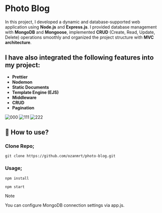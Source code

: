 # Photo Blog

In this project, I developed a dynamic and database-supported web application using **Node.js** and **Express.js**. I provided database management with **MongoDB** and **Mongoose**, implemented **CRUD** (Create, Read, Update, Delete) operations smoothly and organized the project structure with **MVC architecture**.


## I have also integrated the following features into my project:
- **Prettier**
- **Nodemon**
- **Static Documents**
- **Template Engine (EJS)**
- **Middleware**
- **CRUD**
- **Pagination**

![000](https://github.com/user-attachments/assets/77b4a334-b81a-45fa-a623-1b8264be9747)
![111](https://github.com/user-attachments/assets/bdc6fe45-937f-4fc4-8871-47959a0c7a24)
![222](https://github.com/user-attachments/assets/16bf2c62-d20e-4578-99a3-bc554fcd9a24)

## 📂 How to use?

### Clone Repo;
```
git clone https://github.com/ozanmrt/photo-blog.git
```
### Usage;
```
npm install
```
```
npm start
```


> [!NOTE]
> You can configure MongoDB connection settings via app.js.
